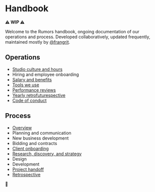 # Handbook

**⚠️ WIP ⚠️**

Welcome to the Rumors handbook, ongoing documentation of our operations and process. Developed collaboratively, updated frequently, maintained mostly by [@frangrit](https://github.com/frangrit).

## Operations

- [Studio culture and hours](./operations/studio.md)
- Hiring and employee onboarding
- [Salary and benefits](./operations/benefits.md)
- [Tools we use](./operations/tools.md)
- [Performance reviews](./operations/performance-reviews.md)
- [Yearly retrofuturespective](./operations/retrofuturespective.md)
- [Code of conduct](./operations/code-of-conduct.md)

## Process

- [Overview](./process/overview.md)
- Planning and communication
- New business development
- Bidding and contracts
- [Client onboarding](./process/client-onboarding.md)
- [Research, discovery, and strategy](./process/research-and-discovery.md)
- Design
- Development
- [Project handoff](./process/handoff.md)
- [Retrospective](./process/retrospective.md)

🎵 
